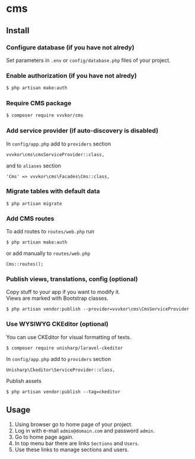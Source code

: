# cms

## Install

### Configure database (if you have not alredy)

Set parameters in `.env` or `config/database.php` files of your project.

### Enable authorization (if you have not alredy)

``` bash
$ php artisan make:auth
``` 

### Require CMS package

``` bash
$ composer require vvvkor/cms
``` 

### Add service provider (if auto-discovery is disabled)

In `config/app.php` add to `providers` section
```
vvvkor\cms\cmsServiceProvider::class,
```
and to `aliases` section
```
'Cms' => vvvkor\cms\Facades\Cms::class,
```

### Migrate tables with default data

```
$ php artisan migrate
```

### Add CMS routes

To add routes to `routes/web.php` run

```
$ php artisan make:auth
```

or add manually to `routes/web.php`

```
Cms::routes();
```

### Publish views, translations, config (optional)

Copy stuff to your app if you want to modify it.  
Views are marked with Bootstrap classes.

```
$ php artisan vendor:publish --provider=vvvkor\cms\CmsServiceProvider
```

### Use WYSIWYG CKEditor (optional)

You can use CKEditor for visual formatting of texts.
```
$ composer require unisharp/laravel-ckeditor
```

In `config/app.php` add to `providers` section
```
Unisharp\Ckeditor\ServiceProvider::class,
```
Publish assets
```
$ php artisan vendor:publish --tag=ckeditor
```

## Usage

1. Using browser go to home page of your project.
2. Log in with e-mail `admin@domain.com` and password `admin`.
3. Go to home page again.
4. In top menu bar there are links `Sections` and `Users`.
5. Use these links to manage sections and users.